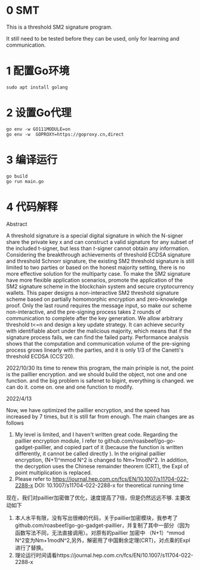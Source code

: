 # 0 SMT
This is a threshold SM2 signature program.

It still need to be tested before they can be used, only for learning and   communication.

# 1 配置Go环境

    sudo apt install golang

# 2 设置Go代理

    go env -w GO111MODULE=on
    go env -w  GOPROXY=https://goproxy.cn,direct

# 3 编译运行

    go build
    go run main.go

# 4 代码解释


Abstract

A threshold signature is a special digital signature in which the N-signer share the private key x and can construct a valid signature for any subset of the included t-signer, but less than $t$-signer cannot obtain any information. Considering the breakthrough achievements of threshold ECDSA signature and threshold Schnorr signature, the existing SM2 threshold signature is still limited to two parties or based on the honest majority setting, there is no more effective solution for the multiparty case. To make the SM2 signature have more flexible application scenarios, promote the application of the SM2 signature scheme in the blockchain system and secure cryptocurrency wallets. This paper designs a non-interactive SM2 threshold signature scheme based on partially homomorphic encryption and zero-knowledge proof. Only the last round requires the message input, so make our scheme non-interactive, and the pre-signing process takes 2 rounds of communication to complete after the key generation. We allow arbitrary threshold t<=n and design a key update strategy. It can achieve security with identifiable abort under the malicious majority, which means that if the signature process fails, we can find the failed party. Performance analysis shows that the computation and communication volume of the pre-signing process grows linearly with the parties, and it is only 1/3 of the Canetti's threshold ECDSA (CCS'20).


2022/10/30
Its time to renew this program, the main priniple is not, the point is the paillier encryption.
and we should build the object, not one and one function.
and the big problem is safenet to bigint, everything is changed. we can do it. come on. one and one function to modify.

2022/4/13

Now, we have optimized the paillier encryption, and the speed has increased by 7 times, but it is still far from enough. The main changes are as follows
1. My level is limited, and I haven't written great code. Regarding the paillier encryption module, I refer to github.com/roasbeef/go-go-gadget-paillier, and copied part of it (because the function is written differently, it cannot be called directly ). In the original paillier encryption, (N+1)^mmod N^2 is changed to Nm+1modN^2. In addition, the decryption uses the Chinese remainder theorem (CRT), the ExpI of point multiplication is replaced.
2. Please refer to https://journal.hep.com.cn/fcs/EN/10.1007/s11704-022-2288-x DOI: 10.1007/s11704-022-2288-x for theoretical running time

现在，我们对paillier加密做了优化，速度提高了7倍，但是仍然远远不够. 主要改动如下
1. 本人水平有限，没有写出很棒的代码，关于paillier加密模块，我参考了github.com/roasbeef/go-go-gadget-paillier，并复制了其中一部分（因为函数写法不同，无法直接调用）。对原有的paillier 加密中 （N+1）^mmod N^2变为Nm+1modN^2,另外，解密用了中国剩余定理(CRT)，对点乘的ExpI进行了替换。
2. 理论运行时间请看https://journal.hep.com.cn/fcs/EN/10.1007/s11704-022-2288-x




